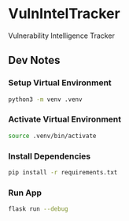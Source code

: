 # VulnIntelTracker

Vulnerability Intelligence Tracker

## Dev Notes

### Setup Virtual Environment

```bash
python3 -m venv .venv
```

### Activate Virtual Environment

```bash
source .venv/bin/activate
```

### Install Dependencies

```bash
pip install -r requirements.txt
```

### Run App

```bash
flask run --debug
```

